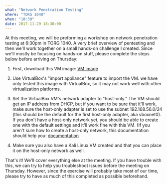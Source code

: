 ```yaml
---
what: "Network Penetration Testing"
where: "TORG 1040"
when: "18:30"
date: 2017-11-29 18:30:00
---
```


At this meeting, we will be preforming a workshop on network penetration testing at 6:30pm in TORG 1040. A very brief overview of pentesting and then we'll work together on a small hands-on challenge I created. Since we'll mostly be focusing on hands-on stuff, please complete the steps below before arriving on Thursday:

1. First, download this VM image: <a href="https://drive.google.com/file/d/1AjvHlhITNnCtIY4KGSRLq2mUbPl6Zoot/view?usp=sharing" target="_blank">VM image</a>

2. Use VirtualBox's "import appliance" feature to import the VM. we have only tested this image with VirtualBox, so it may not work well with other virtualization platforms.

3. Set the VirtualBox VM's network adapter to "host-only." The VM should get an IP address from DHCP, but if you want to be sure that it'll work, make sure the host-only adapter is set to use the subnet 192.168.56.0/24 (this should be the default for the first host-only adapter, aka vboxnet0). If you don't have a host-only network yet, you should be able to create one with the default settings and it'll work fine with this VM. (If you aren't sure how to create a host-only network, this documentation should help you: <a href="https://www.virtualbox.org/manual/ch06.html#network_hostonly" target="_blank">documentation</a> 

4. Make sure you also have a Kali Linux VM created and that you can place it on the host-only network as well.

That's it! We'll cover everything else at the meeting. If you have trouble with this, we can try to help you troubleshoot issues before the meeting on Thursday. However, since the exercise will probably take most of our time, please try to have as much of this completed as possible beforehand.
